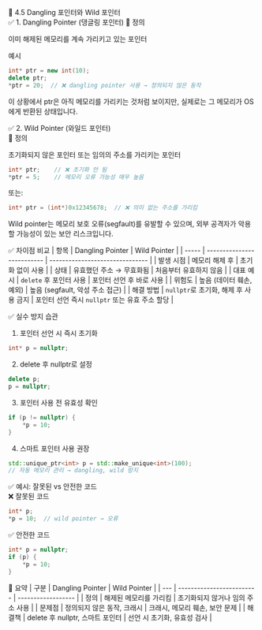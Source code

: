 🔹 4.5 Dangling 포인터와 Wild 포인터  
✅ 1. Dangling Pointer (댕글링 포인터)
📌 정의

이미 해제된 메모리를 계속 가리키고 있는 포인터

예시
```cpp
int* ptr = new int(10);
delete ptr;
*ptr = 20;  // ❌ dangling pointer 사용 → 정의되지 않은 동작
```

이 상황에서 ptr은 아직 메모리를 가리키는 것처럼 보이지만,
실제로는 그 메모리가 OS에게 반환된 상태입니다.

✅ 2. Wild Pointer (와일드 포인터)  
📌 정의

초기화되지 않은 포인터 또는 임의의 주소를 가리키는 포인터
```cpp
int* ptr;    // ❌ 초기화 안 됨
*ptr = 5;    // 메모리 오류 가능성 매우 높음
```

또는:
```cpp
int* ptr = (int*)0x12345678;  // ❌ 의미 없는 주소를 가리킴
```

Wild pointer는 메모리 보호 오류(segfault)를 유발할 수 있으며,
외부 공격자가 악용할 가능성이 있는 보안 리스크입니다.

✅ 차이점 비교
| 항목    | Dangling Pointer           | Wild Pointer                    |
| ----- | -------------------------- | ------------------------------- |
| 발생 시점 | 메모리 해제 후                   | 초기화 없이 사용                       |
| 상태    | 유효했던 주소 → 무효화됨             | 처음부터 유효하지 않음                    |
| 대표 예시 | `delete` 후 포인터 사용          | 포인터 선언 후 바로 사용                  |
| 위험도   | 높음 (데이터 훼손, 예외)            | 높음 (segfault, 악성 주소 접근)         |
| 해결 방법 | `nullptr`로 초기화, 해제 후 사용 금지 | 포인터 선언 즉시 `nullptr` 또는 유효 주소 할당 |

✅ 실수 방지 습관

1. 포인터 선언 시 즉시 초기화
```cpp
int* p = nullptr;
```

2. delete 후 nullptr로 설정
```cpp
delete p;
p = nullptr;
```

3. 포인터 사용 전 유효성 확인
```cpp
if (p != nullptr) {
    *p = 10;
}
```

4. 스마트 포인터 사용 권장
```cpp
std::unique_ptr<int> p = std::make_unique<int>(100);
// 자동 메모리 관리 → dangling, wild 방지
```
✅ 예시: 잘못된 vs 안전한 코드  
❌ 잘못된 코드
```cpp
int* p;
*p = 10;  // wild pointer → 오류
```
✅ 안전한 코드
```cpp
int* p = nullptr;
if (p) {
    *p = 10;
}
```
📌 요약
| 구분  | Dangling Pointer          | Wild Pointer       |
| --- | ------------------------- | ------------------ |
| 정의  | 해제된 메모리를 가리킴              | 초기화되지 않거나 임의 주소 사용 |
| 문제점 | 정의되지 않은 동작, 크래시           | 크래시, 메모리 훼손, 보안 문제 |
| 해결책 | delete 후 nullptr, 스마트 포인터 | 선언 시 초기화, 유효성 검사   |
